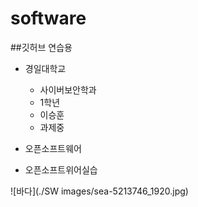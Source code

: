 
# software
##깃허브 연습용

- 경일대학교
    - 사이버보안학과
    - 1학년
    - 이승훈
    - 과제중

- 오픈소프트웨어
- 오픈소프트위어실습

![바다](./SW images/sea-5213746_1920.jpg)
